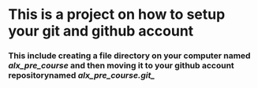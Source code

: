 # This is a project on how to setup your git and github account

### This include creating a file directory on your computer named *alx_pre_course* and then moving it to your github account repositorynamed *alx_pre_course.git_*